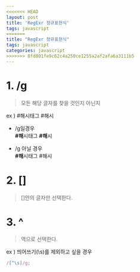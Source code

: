 ```yaml
---
<<<<<<< HEAD
layout: post
title: 'RegExr 정규표현식'
tags: javascript
=======
title: "RegExr 정규표현식"
tags: javascript
categories: javascript
>>>>>>> 8fd801fe9c62c4a250ce1255a2af2afa6a3111b5
---
```


# 1. /g

> 모든 해당 글자를 찾을 것인지 아닌지

ex ) #해시태그 #해시

- /g일경우 <br/>
  <b>#해</b>시태그 <b>#해</b>시

- /g 아닐 경우 <br/>
  <b>#해</b>시태그 #해시

# 2. []

> []안의 글자만 선택한다.

# 3. ^

> 역으로 선택한다.

ex ) 띄어쓰기(\s)를 제외하고 싶을 경우

```js
/[^\s]/g;
```
